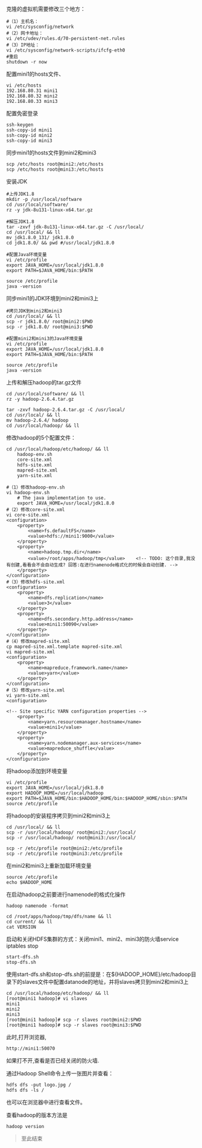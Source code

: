 克隆的虚拟机需要修改三个地方：

	#（1）主机名：
	vi /etc/sysconfig/network
	#（2）网卡地址：
	vi /etc/udev/rules.d/70-persistent-net.rules
	#（3）IP地址：
	vi /etc/sysconfig/network-scripts/ifcfg-eth0
	#重启
	shutdown -r now


配置mini1的hosts文件、

	vi /etc/hosts
	192.168.80.31 mini1
	192.168.80.32 mini2
	192.168.80.33 mini3

配置免密登录

	ssh-keygen
	ssh-copy-id mini1
	ssh-copy-id mini2 
	ssh-copy-id mini3

同步mini1的hosts文件到mini2和mini3

	scp /etc/hosts root@mini2:/etc/hosts
	scp /etc/hosts root@mini3:/etc/hosts


安装JDK

	#上传JDK1.8
	mkdir -p /usr/local/software
	cd /usr/local/software/
	rz -y jdk-8u131-linux-x64.tar.gz
	
	#解压JDK1.8
	tar -zxvf jdk-8u131-linux-x64.tar.gz -C /usr/local/
	cd /usr/local/ && ll
	mv jdk1.8.0_131/ jdk1.8.0
	cd jdk1.8.0/ && pwd #/usr/local/jdk1.8.0
	
	#配置Java环境变量
	vi /etc/profile
	export JAVA_HOME=/usr/local/jdk1.8.0
	export PATH=$JAVA_HOME/bin:$PATH

	source /etc/profile
	java -version

同步mini1的JDK环境到mini2和mini3上

	#拷贝JDK到mini2和mini3
	cd /usr/local/ && ll
	scp -r jdk1.8.0/ root@mini2:$PWD
	scp -r jdk1.8.0/ root@mini3:$PWD
	
	#配置mini2和mini3的Java环境变量
	vi /etc/profile
	export JAVA_HOME=/usr/local/jdk1.8.0
	export PATH=$JAVA_HOME/bin:$PATH
	
	source /etc/profile
	java -version

上传和解压hadoop的tar.gz文件

	cd /usr/local/software/ && ll
	rz -y hadoop-2.6.4.tar.gz
	
	tar -zxvf hadoop-2.6.4.tar.gz -C /usr/local/
	cd /usr/local/ && ll
	mv hadoop-2.6.4/ hadoop
	cd /usr/local/hadoop/ && ll

修改hadoop的5个配置文件：

	cd /usr/local/hadoop/etc/hadoop/ && ll
		hadoop-env.sh
		core-site.xml
		hdfs-site.xml
		mapred-site.xml
		yarn-site.xml

	#（1）修改hadoop-env.sh
	vi hadoop-env.sh
		# The java implementation to use.
		export JAVA_HOME=/usr/local/jdk1.8.0
	#（2）修改core-site.xml
	vi core-site.xml
	<configuration>
	    <property>
	        <name>fs.defaultFS</name>
	        <value>hdfs://mini1:9000</value>
	    </property>
	    <property>
	        <name>hadoop.tmp.dir</name>
	        <value>/root/apps/hadoop/tmp</value>    <!-- TODO: 这个目录,我没有创建,看看会不会自动生成? 回答:在进行namenode格式化的时候会自动创建. -->
	    </property>
	</configuration>
	#（3）修改hdfs-site.xml
	<configuration>
	    <property>
	        <name>dfs.replication</name>
	        <value>3</value>
	    </property>
	    <property>
	        <name>dfs.secondary.http.address</name>
	        <value>mini1:50090</value>
	    </property>
	</configuration>
	#（4）修改mapred-site.xml
	cp mapred-site.xml.template mapred-site.xml
	vi mapred-site.xml
	<configuration>
	    <property>
	        <name>mapreduce.framework.name</name>
	        <value>yarn</value>
	    </property>
	</configuration>
	#（5）修改yarn-site.xml
	vi yarn-site.xml
	<configuration>
	
	<!-- Site specific YARN configuration properties -->
	    <property>
	        <name>yarn.resourcemanager.hostname</name>
	        <value>mini1</value>
	    </property>
	    <property>
	        <name>yarn.nodemanager.aux-services</name>
	        <value>mapreduce_shuffle</value>
	    </property>
	</configuration>


将hadoop添加到环境变量

	vi /etc/profile
	export JAVA_HOME=/usr/local/jdk1.8.0
	export HADOOP_HOME=/usr/local/hadoop
	export PATH=$JAVA_HOME/bin:$HADOOP_HOME/bin:$HADOOP_HOME/sbin:$PATH
	source /etc/profile

将hadoop的安装程序拷贝到mini2和mini3上

	cd /usr/local/ && ll
	scp -r /usr/local/hadoop/ root@mini2:/usr/local/
	scp -r /usr/local/hadoop/ root@mini3:/usr/local/

	scp -r /etc/profile root@mini2:/etc/profile
	scp -r /etc/profile root@mini3:/etc/profile

在mini2和mini3上重新加载环境变量

	source /etc/profile
	echo $HADOOP_HOME

在启动hadoop之前要进行namenode的格式化操作

	hadoop namenode -format

	cd /root/apps/hadoop/tmp/dfs/name && ll
	cd current/ && ll
	cat VERSION

启动和关闭HDFS集群的方式：关闭mini1、mini2、mini3的防火墙service iptables stop

	start-dfs.sh
	stop-dfs.sh

使用start-dfs.sh和stop-dfs.sh的前提是：在${HADOOP_HOME}/etc/hadoop目录下的slaves文件中配置datanode的地址，并将slaves拷贝到mini2和mini3上

	cd /usr/local/hadoop/etc/hadoop/ && ll
	[root@mini1 hadoop]# vi slaves
	mini1
	mini2
	mini3
	[root@mini1 hadoop]# scp -r slaves root@mini2:$PWD
	[root@mini1 hadoop]# scp -r slaves root@mini3:$PWD

此时,打开浏览器,

	http://mini1:50070

如果打不开,查看是否已经关闭的防火墙.

通过Hadoop Shell命令上传一张图片并查看：

	hdfs dfs -put logo.jpg /
	hdfs dfs -ls /

也可以在浏览器中进行查看文件。

查看hadoop的版本方法是

	hadoop version

> 至此结束

